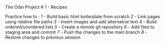 The Odin Project # 1 - Recipes

Practice how to :
*1* - Build basic html boilerplate from scratch
*2* - Link pages using relative file paths
*3* - Insert images and add alternative text
*4* - Build ordered/unordered lists
*5* - Create a remote git repository
*6* - Add files to staging area and commit
*7* - Push the changes to the main branch
*8* - Restore changes to previous session 